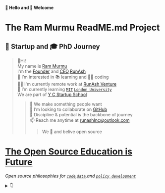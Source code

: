 **👋 Hello and 🎉 Welcome**
# The Ram Murmu ReadME.md Project 
## 🚀 Startup and 🎓 PhD Journey 

>👋Hi!<br>
My name is [Ram Murmu](https://github.com/in/linkedin.com)<br>I'm the [Founder](url) and [CEO](url),[RunAsh](https://runash.in)<br>
👀 I’m interested in 📚 learning and 🧑‍💻 coding<br>
🧑‍💻 I'm currently remote work at [RunAsh Venture](url)<br>
🌱 I’m currently learning  [`MIT`](https://mit.com) [`London University`](https://londonuniversity.com)<br>We are part of [Y C Startup School](www.ycombinator.com)<br>
>>📝 We make something people want<br>
💞️ I’m looking to collaborate on [GitHub](github.com/rammurmu)<br>
🧘 Discipline & potential is the backbone of journey<br>
📫 Reach me anytime at runashInc@outlook.com<br>
>>>We 💖 and belive open source 
# [The Open Source Education is Future](https://en.m.wikipedia.org/wiki/Massive_open_online_course)
*Open source philosophies for [`code`](),[`data`](),and [`policy development`]()*
<details><Summary>👇</Summary>
<p>
Coding language

```ruby
   
   
Larn more
```

```javascript


Learn more
```

```typescript


Learn more
```

```markdown

Learm more
```

</p>
</details>

<!---

Ram Murmu/rammurmu is a ✨ special ✨ repository because its `README.md` (this file) appears on your GitHub profile.

You can click the Preview link to take a look at your changes.

--->

